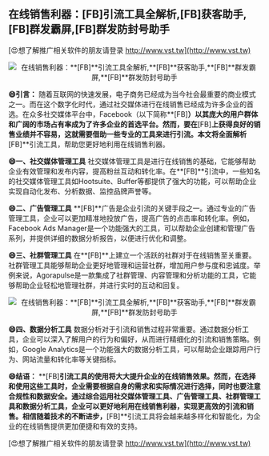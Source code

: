 ## **在线销售利器：**[FB]**引流工具全解析,**[FB]**获客助手,**[FB]**群发霸屏,**[FB]**群发防封号助手**

[😍想了解推广相关软件的朋友请登录 http://www.vst.tw](http://www.vst.tw)

 <center><img src="https://vst.tw/MP4/tuiguang/png/6.png" alt="在线销售利器：**[FB]**引流工具全解析,**[FB]**获客助手,**[FB]**群发霸屏,**[FB]**群发防封号助手"></center>

**😄引言：**
随着互联网的快速发展，电子商务已经成为当今社会最重要的商业模式之一。而在这个数字化时代，通过社交媒体进行在线销售已经成为许多企业的首选。在众多社交媒体平台中，Facebook（以下简称**[FB]**）以其庞大的用户群体和广阔的市场占有率成为了许多企业的首选平台。然而，要在**[FB]**上获得良好的销售业绩并不容易，这就需要借助一些专业的工具来进行引流。本文将全面解析**[FB]**引流工具，帮助您更好地利用在线销售利器。

**😄一、社交媒体管理工具**
社交媒体管理工具是进行在线销售的基础，它能够帮助企业有效管理和发布内容，提高粉丝互动和转化率。在**[FB]**引流中，一些知名的社交媒体管理工具如Hootsuite、Buffer等都提供了强大的功能，可以帮助企业实现自动化发布、分析数据、监控品牌声誉等。

**😄二、广告管理工具**
**[FB]**广告是企业引流的关键手段之一。通过专业的广告管理工具，企业可以更加精准地投放广告，提高广告的点击率和转化率。例如，Facebook Ads Manager是一个功能强大的工具，可以帮助企业创建和管理广告系列，并提供详细的数据分析报告，以便进行优化和调整。

**😄三、社群管理工具**
在**[FB]**上建立一个活跃的社群对于在线销售至关重要。社群管理工具能够帮助企业更好地管理和运营社群，增加用户参与度和忠诚度。举例来说，Agorapulse是一款集成了社群管理、内容管理和分析功能的工具，它能够帮助企业轻松地管理社群，并进行实时的互动和回复。

 <center><img src="https://vst.tw/MP4/tuiguang/png/5.png" alt="在线销售利器：**[FB]**引流工具全解析,**[FB]**获客助手,**[FB]**群发霸屏,**[FB]**群发防封号助手"></center>

**😄四、数据分析工具**
数据分析对于引流和销售过程非常重要。通过数据分析工具，企业可以深入了解用户的行为和偏好，从而进行精细化的引流和销售策略。例如，Google Analytics是一个功能强大的数据分析工具，可以帮助企业跟踪用户行为、网站流量和转化率等关键指标。

**😄结语：**
**[FB]**引流工具的使用将大大提升企业的在线销售效果。然而，在选择和使用这些工具时，企业需要根据自身的需求和实际情况进行选择，同时也要注意合规性和数据安全。通过综合运用社交媒体管理工具、广告管理工具、社群管理工具和数据分析工具，企业可以更好地利用在线销售利器，实现更高效的引流和销售。相信随着技术的不断进步，**[FB]**引流工具将会越来越多样化和智能化，为企业的在线销售提供更加便捷和有效的支持。

[😍想了解推广相关软件的朋友请登录 http://www.vst.tw](http://www.vst.tw)



